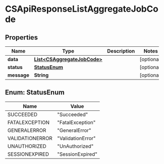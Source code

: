 
# CSApiResponseListAggregateJobCode

## Properties
Name | Type | Description | Notes
------------ | ------------- | ------------- | -------------
**data** | [**List&lt;CSAggregateJobCode&gt;**](CSAggregateJobCode.md) |  |  [optional]
**status** | [**StatusEnum**](#StatusEnum) |  |  [optional]
**message** | **String** |  |  [optional]


<a name="StatusEnum"></a>
## Enum: StatusEnum
Name | Value
---- | -----
SUCCEEDED | &quot;Succeeded&quot;
FATALEXCEPTION | &quot;FatalException&quot;
GENERALERROR | &quot;GeneralError&quot;
VALIDATIONERROR | &quot;ValidationError&quot;
UNAUTHORIZED | &quot;UnAuthorized&quot;
SESSIONEXPIRED | &quot;SessionExpired&quot;



